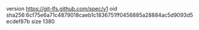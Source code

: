 version https://git-lfs.github.com/spec/v1
oid sha256:6cf75e6a71c4879018caeb1c1836751ff0456885a28884ac5d9093d5ecdef87b
size 1380
